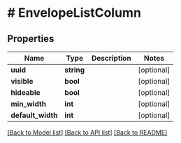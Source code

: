 # # EnvelopeListColumn

## Properties

Name | Type | Description | Notes
------------ | ------------- | ------------- | -------------
**uuid** | **string** |  | [optional]
**visible** | **bool** |  | [optional]
**hideable** | **bool** |  | [optional]
**min_width** | **int** |  | [optional]
**default_width** | **int** |  | [optional]

[[Back to Model list]](../../README.md#models) [[Back to API list]](../../README.md#endpoints) [[Back to README]](../../README.md)
